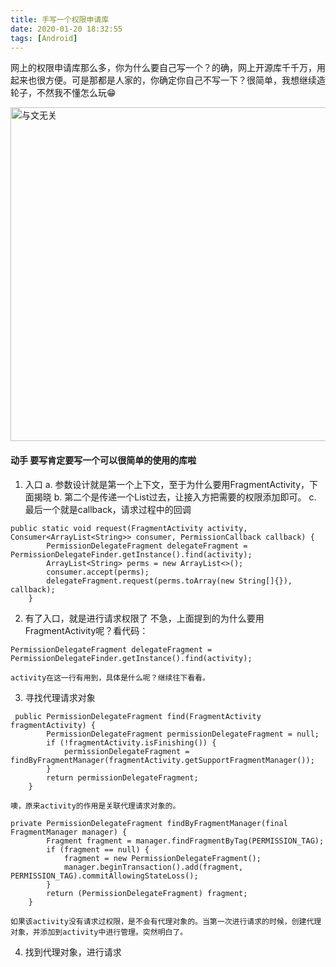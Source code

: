 ```yaml
---
title: 手写一个权限申请库
date: 2020-01-20 18:32:55
tags: [Android]
---
```


网上的权限申请库那么多，你为什么要自己写一个？的确，网上开源库千千万，用起来也很方便。可是那都是人家的，你确定你自己不写一下？很简单，我想继续造轮子，不然我不懂怎么玩😁

<!-- more -->

<img src="../手写一个权限申请库/1.jpg" width = "800" height = "534" alt="与文无关" align=center />

#### 动手 要写肯定要写一个可以很简单的使用的库啦
1. 入口
a. 参数设计就是第一个上下文，至于为什么要用FragmentActivity，下面揭晓
b. 第二个是传递一个List过去，让接入方把需要的权限添加即可。
c. 最后一个就是callback，请求过程中的回调
```
public static void request(FragmentActivity activity, Consumer<ArrayList<String>> consumer, PermissionCallback callback) {
        PermissionDelegateFragment delegateFragment = PermissionDelegateFinder.getInstance().find(activity);
        ArrayList<String> perms = new ArrayList<>();
        consumer.accept(perms);
        delegateFragment.request(perms.toArray(new String[]{}), callback);
    }
```
2. 有了入口，就是进行请求权限了
 不急，上面提到的为什么要用FragmentActivity呢？看代码：
```
PermissionDelegateFragment delegateFragment = PermissionDelegateFinder.getInstance().find(activity);
```
	activity在这一行有用到，具体是什么呢？继续往下看看。
3. 寻找代理请求对象
```
 public PermissionDelegateFragment find(FragmentActivity fragmentActivity) {
        PermissionDelegateFragment permissionDelegateFragment = null;
        if (!fragmentActivity.isFinishing()) {
            permissionDelegateFragment = findByFragmentManager(fragmentActivity.getSupportFragmentManager());
        }
        return permissionDelegateFragment;
    }
```
	噢，原来activity的作用是关联代理请求对象的。
```
private PermissionDelegateFragment findByFragmentManager(final FragmentManager manager) {
        Fragment fragment = manager.findFragmentByTag(PERMISSION_TAG);
        if (fragment == null) {
            fragment = new PermissionDelegateFragment();
            manager.beginTransaction().add(fragment, PERMISSION_TAG).commitAllowingStateLoss();
        }
        return (PermissionDelegateFragment) fragment;
    }
```	
	如果该activity没有请求过权限，是不会有代理对象的。当第一次进行请求的时候，创建代理对象，并添加到activity中进行管理。突然明白了。
4. 找到代理对象，进行请求
```

```
